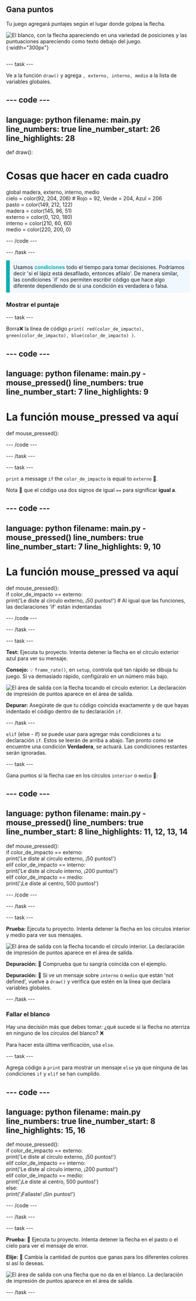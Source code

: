 ## Gana puntos

<div style="display: flex; flex-wrap: wrap">
<div style="flex-basis: 200px; flex-grow: 1; margin-right: 15px;">
Tu juego agregará puntajes según el lugar donde golpea la flecha.
</div>
<div>

![El blanco, con la flecha apareciendo en una variedad de posiciones y las puntuaciones apareciendo como texto debajo del juego.](images/points-scored.gif){:width="300px"}

</div>
</div>

--- task ---

Ve a la función `draw()` y agrega `, externo, interno, medio` a la lista de variables globales.

--- code ---
---
language: python
filename: main.py
line_numbers: true
line_number_start: 26
line_highlights: 28
---

def draw():    
# Cosas que hacer en cada cuadro    
  global madera, externo, interno, medio    
  cielo = color(92, 204, 206) # Rojo = 92, Verde = 204, Azul = 206    
  pasto = color(149, 212, 122)    
  madera = color(145, 96, 51)    
  externo = color(0, 120, 180)    
  interno = color(210, 60, 60)   
  medio = color(220, 200, 0)

--- /code ---

--- /task ---

<p style="border-left: solid; border-width:10px; border-color: #0faeb0; background-color: aliceblue; padding: 10px;">
Usamos <span style="color: #0faeb0; font-weight: bold;">condiciones</span> todo el tiempo para tomar decisiones. Podríamos decir 'si el lápiz está desafilado, entonces afilalo'. De manera similar, las condiciones `if` nos permiten escribir código que hace algo diferente dependiendo de si una condición es verdadera o falsa.
</p>

### Mostrar el puntaje

--- task ---

Borra❌ la línea de código `print( red(color_de_impacto), green(color_de_impacto), blue(color_de_impacto) )`.

--- code ---
---
language: python
filename: main.py - mouse_pressed()
line_numbers: true
line_number_start: 7
line_highlights: 9
---
# La función mouse_pressed va aquí    
def mouse_pressed(): 

--- /code ---

--- /task ---

--- task ---

`print` a message `if` the `color_de_impacto` is equal to `externo` 🎯.

Nota 👀 que el código usa dos signos de igual `==` para significar **igual a**.

--- code ---
---
language: python
filename: main.py - mouse_pressed()
line_numbers: true
line_number_start: 7
line_highlights: 9, 10
---

# La función mouse_pressed va aquí     
def mouse_pressed():     
  if color_de_impacto == externo:      
    print('Le diste al círculo externo, ¡50 puntos!') # Al igual que las funciones, las declaraciones 'if' están indentandas    

--- /code ---

--- /task ---

--- task ---

**Test:** Ejecuta tu proyecto. Intenta detener la flecha en el círculo exterior azul para ver su mensaje.

**Consejo:** 💡 `frame_rate()`, en `setup`, controla qué tan rápido se dibuja tu juego. Si va demasiado rápido, configúralo en un número más bajo.

![El área de salida con la flecha tocando el círculo exterior. La declaración de impresión de puntos aparece en el área de salida.](images/blue-points.png)

**Depurar:** Asegúrate de que tu código coincida exactamente y de que hayas indentado el código dentro de tu declaración `if`.

--- /task ---

`elif` (else - if) se puede usar para agregar más condiciones a tu declaración `if`. Estos se leerán de arriba a abajo. Tan pronto como se encuentre una condición **Verdadera**, se actuará. Las condiciones restantes serán ignoradas.

--- task ---

Gana puntos si la flecha cae en los círculos `interior` o `medio` 🎯:

--- code ---
---
language: python
filename: main.py - mouse_pressed()
line_numbers: true
line_number_start: 8
line_highlights: 11, 12, 13, 14
---

def mouse_pressed():    
  if color_de_impacto == externo:    
    print('Le diste al círculo externo, ¡50 puntos!')    
  elif color_de_impacto == interno:    
    print('Le diste al círculo interno, ¡200 puntos!')   
  elif color_de_impacto == medio:    
    print('¡Le diste al centro, 500 puntos!')    

--- /code ---

--- /task ---

--- task ---

**Prueba:** Ejecuta tu proyecto. Intenta detener la flecha en los círculos interior y medio para ver sus mensajes.

![El área de salida con la flecha tocando el círculo interior. La declaración de impresión de puntos aparece en el área de salida.](images/yellow-points.png)

**Depuración:** 🐞 Comprueba que tu sangría coincida con el ejemplo.

**Depuración:** 🐞 Si ve un mensaje sobre `interno` o `medio` que están 'not defined', vuelve a `draw()` y verifica que estén en la línea que declara variables globales.

--- /task ---

### Fallar el blanco

Hay una decisión más que debes tomar: ¿qué sucede si la flecha no aterriza en ninguno de los círculos del blanco? ❌

Para hacer esta última verificación, usa `else`.

--- task ---

Agrega código a `print` para mostrar un mensaje `else` ya que ninguna de las condiciones `if` y `elif` se han cumplido.

--- code ---
---
language: python
filename: main.py
line_numbers: true
line_number_start: 8
line_highlights: 15, 16
---

def mouse_pressed():    
  if color_de_impacto == externo:   
    print('Le diste al círculo externo, ¡50 puntos!')   
  elif color_de_impacto == interno:   
    print('Le diste al círculo interno, ¡200 puntos!')   
  elif color_de_impacto == medio:    
    print('¡Le diste al centro, 500 puntos!')   
  else:   
    print('¡Fallaste! ¡Sin puntos!')    

--- /code ---

--- /task ---

--- task ---

**Prueba:** 🔄 Ejecuta tu proyecto. Intenta detener la flecha en el pasto o el cielo para ver el mensaje de error.

**Elije:** 💭 Cambia la cantidad de puntos que ganas para los diferentes colores si así lo deseas.

![El área de salida con una flecha que no da en el blanco. La declaración de impresión de puntos aparece en el área de salida.](images/missed-points.png)

--- /task ---

